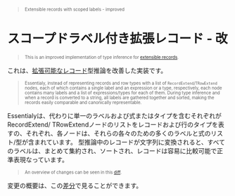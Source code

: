 > <sup><sub>
Extensible records with scoped labels - improved

# スコープドラベル付き拡張レコード - 改

> <sup><sub>
This is an improved implementation of type inference for [extensible records][original].

これは、[拡張可能なレコード][original]型推論を改善した実装です。

> <sup><sub>
Essentialy, instead of representing records and row types with a list of `RecordExtend`/`TRowExtend`
nodes, each of which contains a single label and an expression or a type, respectively, each node
contains many labels and a list of expressions/types for each of them. During type inference and when
a record is converted to a string, all labels are gathered together and sorted, making the records
easily comparable and canonically representable.

Essentialyは、代わりに単一のラベルおよび式またはタイプを含むそれぞれがRecordExtend/ TRowExtendノードのリストをレコードおよび行のタイプを表すの、それぞれ、各ノードは、それらの各々のための多くのラベルと式のリスト/型が含まれています。
型推論中のレコードが文字列に変換されると、すべてのラベルは、まとめて集約され、ソートされ、レコードは容易に比較可能で正準表現なっています。

> <sup><sub>
An overview of changes can be seen in this [diff][diff].

変更の概要は、この[差分][diff]で見ることができます。

[original]: https://github.com/tomprimozic/type-systems/tree/master/extensible_rows
[diff]: https://github.com/tomprimozic/type-systems/compare/f199446...f39ce0b
